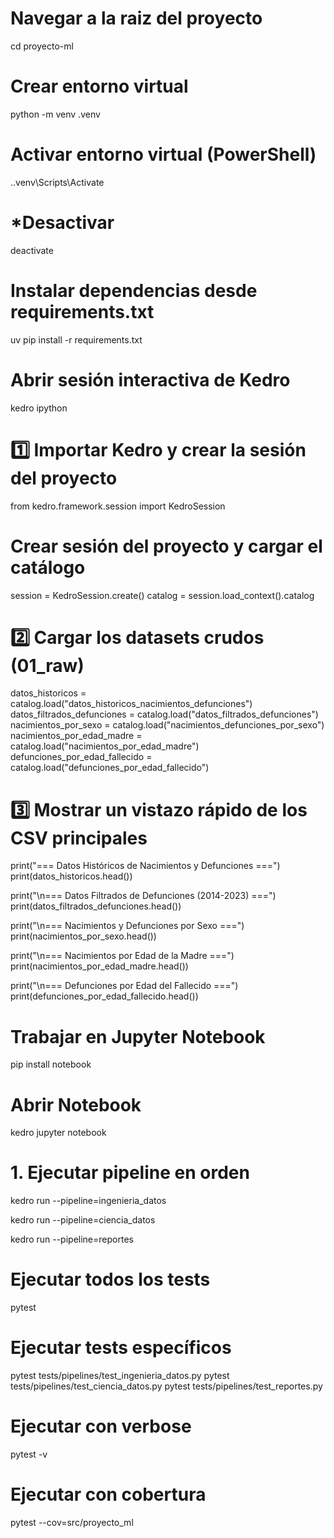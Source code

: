 # Navegar a la raiz del proyecto
cd proyecto-ml

# Crear entorno virtual
python -m venv .venv

# Activar entorno virtual (PowerShell)
.\.venv\Scripts\Activate

# *Desactivar
deactivate

# Instalar dependencias desde requirements.txt
uv pip install -r requirements.txt

# Abrir sesión interactiva de Kedro
kedro ipython

# 1️⃣ Importar Kedro y crear la sesión del proyecto
from kedro.framework.session import KedroSession

# Crear sesión del proyecto y cargar el catálogo
session = KedroSession.create()
catalog = session.load_context().catalog

# 2️⃣ Cargar los datasets crudos (01_raw)
datos_historicos = catalog.load("datos_historicos_nacimientos_defunciones")
datos_filtrados_defunciones = catalog.load("datos_filtrados_defunciones")
nacimientos_por_sexo = catalog.load("nacimientos_defunciones_por_sexo")
nacimientos_por_edad_madre = catalog.load("nacimientos_por_edad_madre")
defunciones_por_edad_fallecido = catalog.load("defunciones_por_edad_fallecido")

# 3️⃣ Mostrar un vistazo rápido de los CSV principales
print("=== Datos Históricos de Nacimientos y Defunciones ===")
print(datos_historicos.head())

print("\n=== Datos Filtrados de Defunciones (2014-2023) ===")
print(datos_filtrados_defunciones.head())

print("\n=== Nacimientos y Defunciones por Sexo ===")
print(nacimientos_por_sexo.head())

print("\n=== Nacimientos por Edad de la Madre ===")
print(nacimientos_por_edad_madre.head())

print("\n=== Defunciones por Edad del Fallecido ===")
print(defunciones_por_edad_fallecido.head())

# Trabajar en Jupyter Notebook
pip install notebook

# Abrir Notebook
kedro jupyter notebook

# 1. Ejecutar pipeline en orden
kedro run --pipeline=ingenieria_datos

kedro run --pipeline=ciencia_datos

kedro run --pipeline=reportes

# Ejecutar todos los tests
pytest

# Ejecutar tests específicos
pytest tests/pipelines/test_ingenieria_datos.py
pytest tests/pipelines/test_ciencia_datos.py
pytest tests/pipelines/test_reportes.py

# Ejecutar con verbose
pytest -v

# Ejecutar con cobertura
pytest --cov=src/proyecto_ml